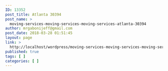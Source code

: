 ```yaml
---
ID: 13352
post_title: Atlanta 30394
post_name: >
  moving-services-moving-services-moving-services-atlanta-30394
author: mrgabonijeff@gmail.com
post_date: 2018-03-28 01:51:45
layout: page
link: >
  http://localhost/wordpress/moving-services-moving-services-moving-services-atlanta-30394/
published: true
tags: [ ]
categories: [ ]
---
```

